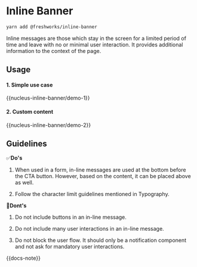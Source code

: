 # Inline Banner

```sh
yarn add @freshworks/inline-banner
```

Inline messages are those which stay in the screen for a limited period of time and leave with no or minimal user interaction. It provides additional information to the context of the page.

## Usage

#### 1. Simple use case

{{nucleus-inline-banner/demo-1}}

#### 2. Custom content

{{nucleus-inline-banner/demo-2}}

## Guidelines

✅**Do's**

1. When used in a form, in-line messages are used at the bottom before the CTA button. However, based on the content, it can be placed above as well.

2. Follow the character limit guidelines mentioned in Typography.   

🚫**Dont's** 

1. Do not include buttons in an in-line message.

2. Do not include many user interactions in an in-line message.

3. Do not block the user flow. It should only be a notification component and not ask for mandatory user interactions.

{{docs-note}}
